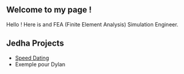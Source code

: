 ## Welcome to my page !

Hello ! Here is 
and FEA (Finite Element Analysis) Simulation Engineer.

## Jedha Projects 

- [Speed Dating](https://github.com/s4mc4d/speed_dating.git)
- Exemple pour Dylan